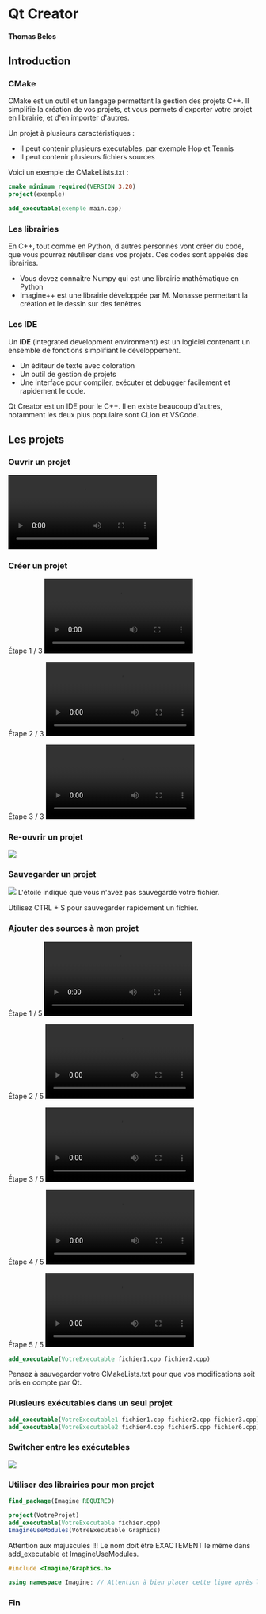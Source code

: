 # Qt Creator
#### Thomas Belos



## Introduction
### CMake
CMake est un outil et un langage permettant la gestion des projets C++. Il simplifie la création de vos projets, et vous permets d'exporter votre projet en librairie, et d'en importer d'autres.



Un projet à plusieurs caractéristiques :
- Il peut contenir plusieurs executables, par exemple Hop et Tennis
- Il peut contenir plusieurs fichiers sources



Voici un exemple de CMakeLists.txt :
```cmake
cmake_minimum_required(VERSION 3.20)
project(exemple)

add_executable(exemple main.cpp)
```



### Les librairies
En C++, tout comme en Python, d'autres personnes vont créer du code, que vous pourrez réutiliser dans vos projets.
Ces codes sont appelés des librairies.



- Vous devez connaitre Numpy qui est une librairie mathématique en Python
- Imagine++ est une librairie développée par M. Monasse permettant la création et le dessin sur des fenêtres



### Les IDE
Un **IDE** (integrated development environment) est un logiciel contenant un ensemble de fonctions simplifiant le développement.



- Un éditeur de texte avec coloration
- Un outil de gestion de projets
- Une interface pour compiler, exécuter et debugger facilement et rapidement le code.



Qt Creator est un IDE pour le C++. Il en existe beaucoup d'autres, notamment les deux plus populaire sont CLion et VSCode.



## Les projets


### Ouvrir un projet



<video src="images/qtcreator/open_a_project.mp4" autoplay loop controls></video>



### Créer un projet



Étape 1 / 3
<video src="images/qtcreator/new_file_or_project.mp4" autoplay loop controls></video>



Étape 2 / 3
<video src="images/qtcreator/choose_qt_project.mp4" autoplay loop controls></video>



Étape 3 / 3
<video src="images/qtcreator/project_creation.mp4" autoplay loop controls></video>



### Re-ouvrir un projet



<img src="images/qtcreator/reopen.png"/>



### Sauvegarder un projet



<img src="images/qtcreator/save.png"/>
L'étoile indique que vous n'avez pas sauvegardé votre fichier.



Utilisez CTRL + S pour sauvegarder rapidement un fichier.



### Ajouter des sources à mon projet



Étape 1 / 5
<video src="images/qtcreator/fs_mode.mp4" autoplay loop controls></video>



Étape 2 / 5
<video src="images/qtcreator/new_file_or_project_2.mp4" autoplay loop controls></video>



Étape 3 / 5
<video src="images/qtcreator/new_cpp.mp4" autoplay loop controls></video>



Étape 4 / 5
<video src="images/qtcreator/name_a_file.mp4" autoplay loop controls></video>



Étape 5 / 5
<video src="images/qtcreator/add_file_to_cmake.mp4" autoplay loop controls></video>
```cmake
add_executable(VotreExecutable fichier1.cpp fichier2.cpp)
```



Pensez à sauvegarder votre CMakeLists.txt pour que vos modifications soit pris en compte par Qt.



### Plusieurs exécutables dans un seul projet
```cmake
add_executable(VotreExecutable1 fichier1.cpp fichier2.cpp fichier3.cpp)
add_executable(VotreExecutable2 fichier4.cpp fichier5.cpp fichier6.cpp)
```



###  Switcher entre les exécutables



<img src="images/qtcreator/switch.png"/>



### Utiliser des librairies pour mon projet
```cmake
find_package(Imagine REQUIRED)

project(VotreProjet)
add_executable(VotreExecutable fichier.cpp)
ImagineUseModules(VotreExecutable Graphics)
```
Attention aux majuscules !!! Le nom doit être EXACTEMENT le même dans add_executable et ImagineUseModules.

```cpp
#include <Imagine/Graphics.h>

using namespace Imagine; // Attention à bien placer cette ligne après les #include
```



### Fin
